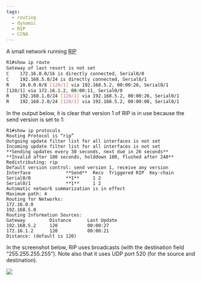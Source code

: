 ```yaml
---
tags:
  - routing
  - dynamic
  - RIP
  - CCNA
---
```


A small network running [RIP](RIP.md) 

``` bash
R1#show ip route
Gateway of last resort is not set
C    172.16.0.0/16 is directly connected, Serial0/0
C    192.168.5.0/24 is directly connected, Serial0/1
R    10.0.0.0/8 [120/1] via 192.168.5.2, 00:00:26, Serial0/1
[120/1] via 172.16.1.2, 00:00:11, Serial0/0
R    192.168.1.0/24 [120/1] via 192.168.5.2, 00:00:26, Serial0/1
R    192.168.2.0/24 [120/2] via 192.168.5.2, 00:00:00, Serial0/1

```


In the output below, it is clear that version 1 of RIP is in use because the send version is set to 1:
```
R1#show ip protocols
Routing Protocol is “rip”
Outgoing update filter list for all interfaces is not set
Incoming update filter list for all interfaces is not set
**Sending updates every 30 seconds, next due in 26 seconds**
**Invalid after 180 seconds, holddown 180, flushed after 240**
Redistributing: rip
Default version control: send version 1, receive any version
Interface             **Send**  Recv  Triggered RIP  Key-chain
Serial0/0             **1**     1 2
Serial0/1             **1**     1 2
Automatic network summarization is in effect
Maximum path: 4
Routing for Networks:
172.16.0.0
192.168.5.0
Routing Information Sources:
Gateway         Distance      Last Update
192.168.5.2     120           00:00:27
172.16.1.2      120           00:00:21
Distance: (default is 120)
```

In the screenshot below, RIP uses broadcasts (with the destination field “255.255.255.255”). Note also that it uses UDP port 520 (for the source and destination).

![](14-3.png)